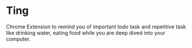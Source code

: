 # Ting
Chrome Extension to remind you of important todo task and repetitive task like drinking water, eating food while you are deep dived into your computer. 
